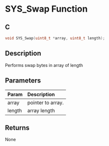 # SYS_Swap Function

## C

```c
void SYS_Swap(uint8_t *array, uint8_t length);
```

## Description

 Performs swap bytes in array of length

## Parameters

| Param | Description |
|:----- |:----------- |
| array | pointer to array. |
| length | array length 

## Returns

 None

